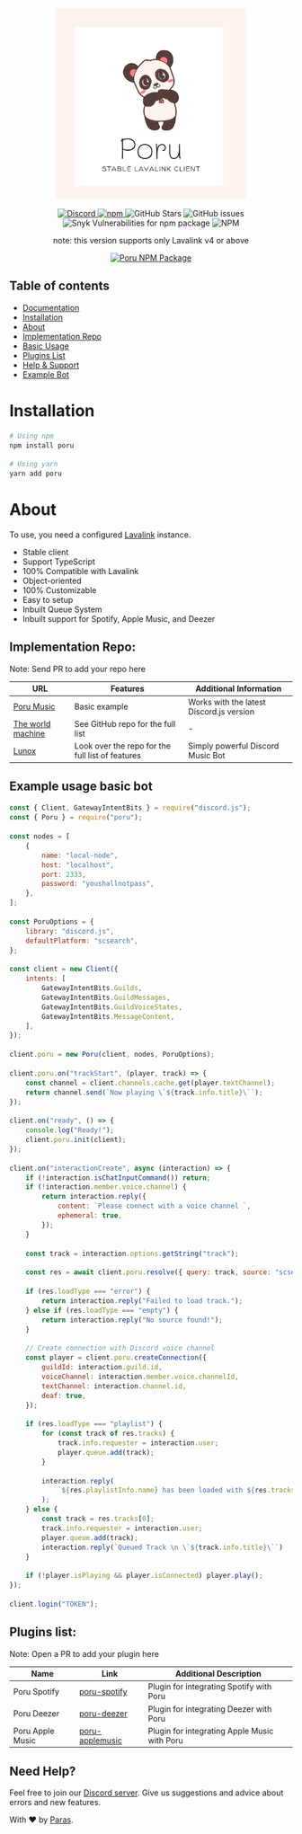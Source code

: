 <p align="center">
  <img src="assets/poru.png" alt="Poru Logo" height="340" width="340"/>
</p>

<p align="center">
  <a href="https://discord.gg/Zmmc47Nrh8">
    <img src="https://img.shields.io/discord/567705326774779944?style=flat-square" alt="Discord"/>
  </a>
  <a href="https://www.npmjs.com/package/poru">
    <img src="https://img.shields.io/npm/v/poru?style=flat-square" alt="npm"/>
  </a>
  <img src="https://img.shields.io/github/stars/parasop/poru?style=flat-square" alt="GitHub Stars"/>
  <img src="https://img.shields.io/github/issues-raw/parasop/poru?style=flat-square" alt="GitHub issues"/>
  <img src="https://img.shields.io/snyk/vulnerabilities/npm/poru?style=flat-square" alt="Snyk Vulnerabilities for npm package"/>
  <img src="https://img.shields.io/npm/l/poru?style=flat-square" alt="NPM"/>
</p>

<p align="center">
  note: this version supports only Lavalink v4 or above
</p>

<p align="center">
  <a href="https://nodei.co/npm/poru/">
    <img src="https://nodei.co/npm/poru.png?downloads=true&downloadRank=true&stars=true" alt="Poru NPM Package"/>
    </a>
</p>

## Table of contents

- [Documentation](https://poru.js.org)
- [Installation](#installation)
- [About](#about)
- [Implementation Repo](#implementation-repo)
- [Basic Usage](#example-usage-basic-bot)
- [Plugins List](#plugins-list)
- [Help & Support](#need-help)
- [Example Bot](https://github.com/parasop/poru-example)

# Installation

```bash
# Using npm
npm install poru

# Using yarn
yarn add poru
```

# About

To use, you need a configured [Lavalink](https://github.com/lavalink-devs/Lavalink) instance.

- Stable client
- Support TypeScript
- 100% Compatible with Lavalink
- Object-oriented
- 100% Customizable
- Easy to setup
- Inbuilt Queue System
- Inbuilt support for Spotify, Apple Music, and Deezer

## Implementation Repo:

Note: Send PR to add your repo here

| URL | Features | Additional Information |
|-----|----------|------------------------|
| [Poru Music](https://github.com/parasop/poru-example) | Basic example | Works with the latest Discord.js version |
| [The world machine](https://github.com/Reishimanfr/TWM-bot) | See GitHub repo for the full list | - |
| [Lunox](https://github.com/adh319/Lunox) | Look over the repo for the full list of features | Simply powerful Discord Music Bot |

## Example usage basic bot

```javascript
const { Client, GatewayIntentBits } = require("discord.js");
const { Poru } = require("poru");

const nodes = [
    {
        name: "local-node",
        host: "localhost",
        port: 2333,
        password: "youshallnotpass",
    },
];

const PoruOptions = {
    library: "discord.js",
    defaultPlatform: "scsearch",
};

const client = new Client({
    intents: [
        GatewayIntentBits.Guilds,
        GatewayIntentBits.GuildMessages,
        GatewayIntentBits.GuildVoiceStates,
        GatewayIntentBits.MessageContent,
    ],
});

client.poru = new Poru(client, nodes, PoruOptions);

client.poru.on("trackStart", (player, track) => {
    const channel = client.channels.cache.get(player.textChannel);
    return channel.send(`Now playing \`${track.info.title}\``);
});

client.on("ready", () => {
    console.log("Ready!");
    client.poru.init(client);
});

client.on("interactionCreate", async (interaction) => {
    if (!interaction.isChatInputCommand()) return;
    if (!interaction.member.voice.channel) {
        return interaction.reply({
            content: `Please connect with a voice channel `,
            ephemeral: true,
        });
    }

    const track = interaction.options.getString("track");

    const res = await client.poru.resolve({ query: track, source: "scsearch", requester: interaction.member });

    if (res.loadType === "error") {
        return interaction.reply("Failed to load track.");
    } else if (res.loadType === "empty") {
        return interaction.reply("No source found!");
    }

    // Create connection with Discord voice channel
    const player = client.poru.createConnection({
        guildId: interaction.guild.id,
        voiceChannel: interaction.member.voice.channelId,
        textChannel: interaction.channel.id,
        deaf: true,
    });

    if (res.loadType === "playlist") {
        for (const track of res.tracks) {
            track.info.requester = interaction.user;
            player.queue.add(track);
        }

        interaction.reply(
            `${res.playlistInfo.name} has been loaded with ${res.tracks.length}`
        );
    } else {
        const track = res.tracks[0];
        track.info.requester = interaction.user;
        player.queue.add(track);
        interaction.reply(`Queued Track \n \`${track.info.title}\``)
    }

    if (!player.isPlaying && player.isConnected) player.play();
});

client.login("TOKEN");
```

## Plugins list:

Note: Open a PR to add your plugin here

| Name | Link | Additional Description |
|------|------|------------------------|
| Poru Spotify | [poru-spotify](https://github.com/parasop/poru-spotify) | Plugin for integrating Spotify with Poru |
| Poru Deezer | [poru-deezer](https://github.com/parasop/poru-deezer) | Plugin for integrating Deezer with Poru |
| Poru Apple Music | [poru-applemusic](https://github.com/parasop/poru-applemusic) | Plugin for integrating Apple Music with Poru |

## Need Help?

Feel free to join our [Discord server](https://discord.gg/Zmmc47Nrh8). Give us suggestions and advice about errors and new features.

With ❤️ by [Paras](https://github.com/parasop).